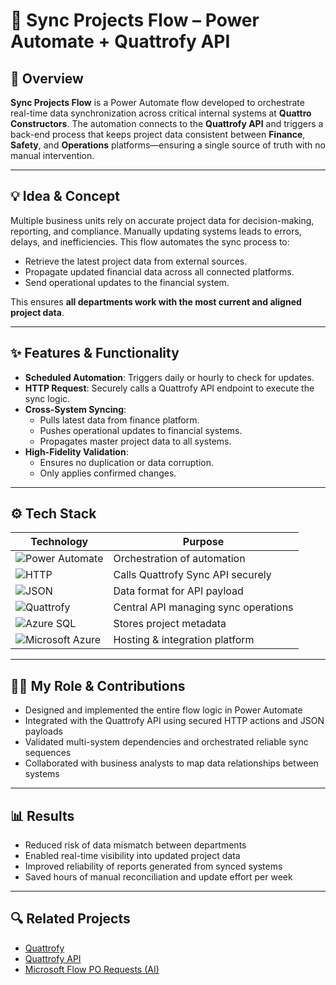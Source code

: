# 🔄 Sync Projects Flow – Power Automate + Quattrofy API

## 🧭 Overview
**Sync Projects Flow** is a Power Automate flow developed to orchestrate real-time data synchronization across critical internal systems at **Quattro Constructors**. The automation connects to the **Quattrofy API** and triggers a back-end process that keeps project data consistent between **Finance**, **Safety**, and **Operations** platforms—ensuring a single source of truth with no manual intervention.

---

## 💡 Idea & Concept
Multiple business units rely on accurate project data for decision-making, reporting, and compliance. Manually updating systems leads to errors, delays, and inefficiencies. This flow automates the sync process to:
- Retrieve the latest project data from external sources.
- Propagate updated financial data across all connected platforms.
- Send operational updates to the financial system.

This ensures **all departments work with the most current and aligned project data**.

---

## ✨ Features & Functionality
- **Scheduled Automation**: Triggers daily or hourly to check for updates.
- **HTTP Request**: Securely calls a Quattrofy API endpoint to execute the sync logic.
- **Cross-System Syncing**:
  - Pulls latest data from finance platform.
  - Pushes operational updates to financial systems.
  - Propagates master project data to all systems.
- **High-Fidelity Validation**:
  - Ensures no duplication or data corruption.
  - Only applies confirmed changes.

---

## ⚙️ Tech Stack

| Technology | Purpose |
|------------|---------|
| ![Power Automate](https://img.shields.io/badge/Power%20Automate-0089D6?logo=Microsoft%20Power%20Automate&logoColor=white&style=for-the-badge) | Orchestration of automation |
| ![HTTP](https://img.shields.io/badge/HTTP%20Request-000000?logo=http&logoColor=white&style=for-the-badge) | Calls Quattrofy Sync API securely |
| ![JSON](https://img.shields.io/badge/JSON-000000?logo=json&logoColor=white&style=for-the-badge) | Data format for API payload |
| ![Quattrofy](https://img.shields.io/badge/Quattrofy%20API-007ACC?style=for-the-badge) | Central API managing sync operations |
| ![Azure SQL](https://img.shields.io/badge/Azure%20SQL-0078D4?logo=microsoft-azure&logoColor=white&style=for-the-badge) | Stores project metadata |
| ![Microsoft Azure](https://img.shields.io/badge/Microsoft%20Azure-0078D4?logo=microsoft-azure&logoColor=white&style=for-the-badge) | Hosting & integration platform |

---

## 🧑‍💻 My Role & Contributions
- Designed and implemented the entire flow logic in Power Automate
- Integrated with the Quattrofy API using secured HTTP actions and JSON payloads
- Validated multi-system dependencies and orchestrated reliable sync sequences
- Collaborated with business analysts to map data relationships between systems

---

## 📊 Results
- Reduced risk of data mismatch between departments
- Enabled real-time visibility into updated project data
- Improved reliability of reports generated from synced systems
- Saved hours of manual reconciliation and update effort per week

---

## 🔍 Related Projects
- [Quattrofy](#)
- [Quattrofy API](#)
- [Microsoft Flow PO Requests (AI)](#)
